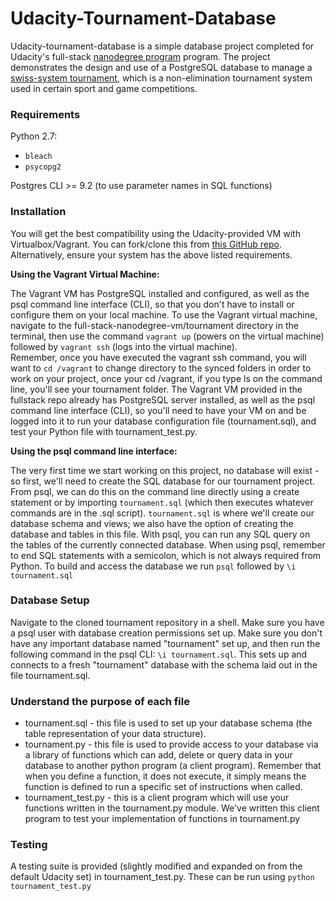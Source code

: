 # Udacity-Tournament-Database

Udacity-tournament-database is a simple database project completed for Udacity's full-stack [nanodegree program](https://www.udacity.com/nanodegree) program. The project demonstrates the design and use of a PostgreSQL database to manage a [swiss-system tournament](http://en.wikipedia.org/wiki/Swiss-system_tournament), which is a non-elimination tournament system used in certain sport and game competitions.   

### Requirements

Python 2.7:
 - `bleach`
 - `psycopg2`

Postgres CLI >= 9.2 (to use parameter names in SQL functions)

### Installation

You will get the best compatibility using the Udacity-provided VM with Virtualbox/Vagrant. You can fork/clone this from [this GitHub repo](https://github.com/udacity/fullstack-nanodegree-vm). Alternatively, ensure your system has the above listed requirements.

**Using the Vagrant Virtual Machine:**

The Vagrant VM has PostgreSQL installed and configured, as well as the psql command line interface (CLI), so that you don't have to install or configure them on your local machine.
To use the Vagrant virtual machine, navigate to the full-stack-nanodegree-vm/tournament directory in the terminal, then use the command `vagrant up` (powers on the virtual machine) followed by `vagrant ssh` (logs into the virtual machine).  
Remember, once you have executed the vagrant ssh command, you will want to `cd /vagrant` to change directory to the synced folders in order to work on your project, once your cd /vagrant, if you type ls on the command line, you'll see your tournament folder.
The Vagrant VM provided in the fullstack repo already has PostgreSQL server installed, as well as the psql command line interface (CLI), so you'll need to have your VM on and be logged into it to run your database configuration file (tournament.sql), and test your Python file with tournament_test.py.

**Using the psql command line interface:**

The very first time we start working on this project, no database will exist - so first, we'll need to create the SQL database for our tournament project. From psql, we can do this on the command line directly using a create statement or by importing `tournament.sql` (which then executes whatever commands are in the .sql script).
`tournament.sql` is where we'll create our database schema and views; we also have the option of creating the database and tables in this file.
With psql, you can run any SQL query on the tables of the currently connected database.
When using psql, remember to end SQL statements with a semicolon, which is not always required from Python.
To build and access the database we run `psql` followed by `\i tournament.sql`




### Database Setup

Navigate to the cloned tournament repository in a shell. Make sure you have a psql user with database creation permissions set up. Make sure you don't have any important database named "tournament" set up, and then run the following command in the psql CLI: `\i tournament.sql`. This sets up and connects to a fresh "tournament" database with the schema laid out in the file tournament.sql.

### Understand the purpose of each file

- tournament.sql  - this file is used to set up your database schema (the table representation of your data structure).
- tournament.py - this file is used to provide access to your database via a library of functions which can add, delete or query data in your database to another python program (a client program). Remember that when you define a function, it does not execute, it simply means the function is defined to run a specific set of instructions when called.
- tournament_test.py - this is a client program which will use your functions written in the tournament.py module. We've written this client program to test your implementation of functions in tournament.py


### Testing

A testing suite is provided (slightly modified and expanded on from the default Udacity set) in tournament_test.py. These can be run using `python tournament_test.py`
